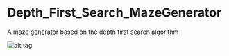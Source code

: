 Depth_First_Search_MazeGenerator
================================

A maze generator based on the depth first search algorithm

![alt tag](http://s27.postimg.org/6nvgy9hxv/Maze.png)
